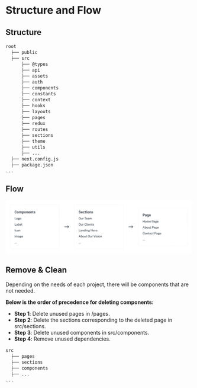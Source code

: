 # Structure and Flow

## Structure

```
root
  ├── public
  ├── src
      ├── @types
      ├── api      
      ├── assets
      ├── auth
      ├── components
      ├── constants
      ├── context      
      ├── hooks
      ├── layouts
      ├── pages
      ├── redux
      ├── routes
      ├── sections
      ├── theme
      ├── utils
      ├── ...
  ├── next.config.js
  ├── package.json
...
```

## Flow

![development flow](./images/flow.png)

## Remove & Clean

Depending on the needs of each project, there will be components that are not needed.

**Below is the order of precedence for deleting components:**

- **Step 1**: Delete unused pages in /pages.
- **Step 2**: Delete the sections corresponding to the deleted page in src/sections.
- **Step 3**: Delete unused components in src/components.
- **Step 4**: Remove unused dependencies.

```
src
  ├── pages
  ├── sections
  ├── components
  ├── ...
...
```
